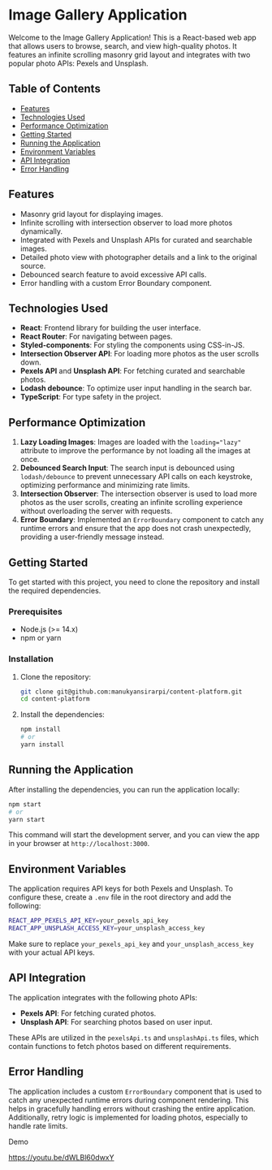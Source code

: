 # Image Gallery Application

Welcome to the Image Gallery Application! This is a React-based web app that allows users to browse, search, and view high-quality photos. It features an infinite scrolling masonry grid layout and integrates with two popular photo APIs: Pexels and Unsplash.

## Table of Contents
- [Features](#features)
- [Technologies Used](#technologies-used)
- [Performance Optimization](#performance-optimization)
- [Getting Started](#getting-started)
- [Running the Application](#running-the-application)
- [Environment Variables](#environment-variables)
- [API Integration](#api-integration)
- [Error Handling](#error-handling)

## Features
- Masonry grid layout for displaying images.
- Infinite scrolling with intersection observer to load more photos dynamically.
- Integrated with Pexels and Unsplash APIs for curated and searchable images.
- Detailed photo view with photographer details and a link to the original source.
- Debounced search feature to avoid excessive API calls.
- Error handling with a custom Error Boundary component.

## Technologies Used
- **React**: Frontend library for building the user interface.
- **React Router**: For navigating between pages.
- **Styled-components**: For styling the components using CSS-in-JS.
- **Intersection Observer API**: For loading more photos as the user scrolls down.
- **Pexels API** and **Unsplash API**: For fetching curated and searchable photos.
- **Lodash debounce**: To optimize user input handling in the search bar.
- **TypeScript**: For type safety in the project.

## Performance Optimization
1. **Lazy Loading Images**: Images are loaded with the `loading="lazy"` attribute to improve the performance by not loading all the images at once.
2. **Debounced Search Input**: The search input is debounced using `lodash/debounce` to prevent unnecessary API calls on each keystroke, optimizing performance and minimizing rate limits.
3. **Intersection Observer**: The intersection observer is used to load more photos as the user scrolls, creating an infinite scrolling experience without overloading the server with requests.
4. **Error Boundary**: Implemented an `ErrorBoundary` component to catch any runtime errors and ensure that the app does not crash unexpectedly, providing a user-friendly message instead.

## Getting Started
To get started with this project, you need to clone the repository and install the required dependencies.

### Prerequisites
- Node.js (>= 14.x)
- npm or yarn

### Installation
1. Clone the repository:
   ```sh
   git clone git@github.com:manukyansirarpi/content-platform.git
   cd content-platform
   ```
2. Install the dependencies:
   ```sh
   npm install
   # or
   yarn install
   ```

## Running the Application
After installing the dependencies, you can run the application locally:

```sh
npm start
# or
yarn start
```

This command will start the development server, and you can view the app in your browser at `http://localhost:3000`.

## Environment Variables
The application requires API keys for both Pexels and Unsplash. To configure these, create a `.env` file in the root directory and add the following:

```sh
REACT_APP_PEXELS_API_KEY=your_pexels_api_key
REACT_APP_UNSPLASH_ACCESS_KEY=your_unsplash_access_key
```

Make sure to replace `your_pexels_api_key` and `your_unsplash_access_key` with your actual API keys.

## API Integration
The application integrates with the following photo APIs:

- **Pexels API**: For fetching curated photos.
- **Unsplash API**: For searching photos based on user input.

These APIs are utilized in the `pexelsApi.ts` and `unsplashApi.ts` files, which contain functions to fetch photos based on different requirements.

## Error Handling
The application includes a custom `ErrorBoundary` component that is used to catch any unexpected runtime errors during component rendering. This helps in gracefully handling errors without crashing the entire application. Additionally, retry logic is implemented for loading photos, especially to handle rate limits.


Demo


https://youtu.be/dWLBl60dwxY
